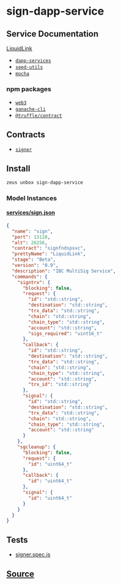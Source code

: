 
sign-dapp-service
====================






## Service Documentation
[LiquidLink](../../services/sign-service.md)


* [`dapp-services`](dapp-services.md)
* [`seed-utils`](seed-utils.md)
* [`mocha`](mocha.md)
### npm packages
* [`web3`](http://npmjs.com/package/web3)
* [`ganache-cli`](http://npmjs.com/package/ganache-cli)
* [`@truffle/contract`](http://npmjs.com/package/@truffle/contract)

## Contracts
* [`signer`](https://github.com/liquidapps-io/zeus-sdk/tree/master/boxes/groups/services/sign-dapp-service/contracts/eos/signer)
## Install
```bash
zeus unbox sign-dapp-service
```










### Model Instances
#### [services/sign.json](https://github.com/liquidapps-io/zeus-sdk/tree/master/boxes/groups/services/sign-dapp-service/models/dapp-services/sign.json)
```json
{
  "name": "sign",
  "port": 13128,
  "alt": 26256,
  "contract": "signfndspsvc",
  "prettyName": "LiquidLink",
  "stage": "Beta",
  "version": "0.9",
  "description": "IBC MultiSig Service",
  "commands": {
    "signtrx": {
      "blocking": false,
      "request": {
        "id": "std::string",
        "destination": "std::string",
        "trx_data": "std::string",
        "chain": "std::string",
        "chain_type": "std::string",
        "account": "std::string",
        "sigs_required": "uint16_t"
      },
      "callback": {
        "id": "std::string",
        "destination": "std::string",
        "trx_data": "std::string",
        "chain": "std::string",
        "chain_type": "std::string",
        "account": "std::string",
        "trx_id": "std::string"
      },
      "signal": {
        "id": "std::string",
        "destination": "std::string",
        "trx_data": "std::string",
        "chain": "std::string",
        "chain_type": "std::string",
        "account": "std::string"
      }
    },
    "sgcleanup": {
      "blocking": false,
      "request": {
        "id": "uint64_t"
      },
      "callback": {
        "id": "uint64_t"
      },
      "signal": {
        "id": "uint64_t"
      }
    }
  }
}
```
## Tests 
* [signer.spec.js](https://github.com/liquidapps-io/zeus-sdk/tree/master/boxes/groups/services/sign-dapp-service/test/signer.spec.js)
## [Source](https://github.com/liquidapps-io/zeus-sdk/tree/master/boxes/groups/services/sign-dapp-service)
